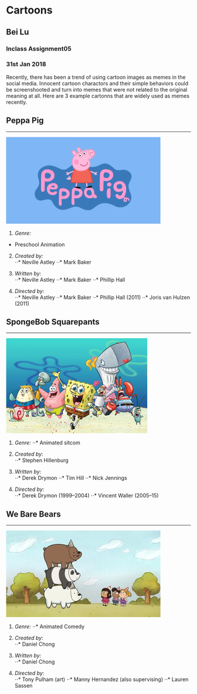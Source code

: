 # Cartoons
## Bei Lu
### Inclass Assignment05
### 31st Jan 2018

Recently, there has been a trend of using cartoon images as memes in the social media. Innocent cartoon charactors and their simple behaviors could be screenshooted and turn into memes that were not related to the original meaning at all. Here are 3 example cartonns that are widely used as memes recently.


## Peppa Pig
***
![alt text](https://github.com/hzyjlb/inclass04-TOKYO/blob/master/media/pp.png)
1. _Genre:_	
* Preschool Animation
2. _Created by:_	
⋅⋅* Neville Astley
⋅⋅* Mark Baker

3. _Written by:_	
⋅⋅* Neville Astley
⋅⋅* Mark Baker
⋅⋅* Phillip Hall

4. _Directed by:_	
⋅⋅* Neville Astley
⋅⋅* Mark Baker
⋅⋅* Phillip Hall (2011)
⋅⋅* Joris van Hulzen (2011)

## SpongeBob Squarepants
***
![alt text](https://github.com/hzyjlb/inclass04-TOKYO/blob/master/media/sb.png)
1. _Genre:_	
⋅⋅* Animated sitcom

2. _Created by:_	
⋅⋅* Stephen Hillenburg

3. _Written by:_	
⋅⋅* Derek Drymon
⋅⋅* Tim Hill
⋅⋅* Nick Jennings

4. _Directed by:_	
⋅⋅* Derek Drymon (1999–2004)
⋅⋅* Vincent Waller (2005–15)


## We Bare Bears
***
![alt text](https://github.com/hzyjlb/inclass04-TOKYO/blob/master/media/wbb.jpg)
1. _Genre:_	
⋅⋅* Animated Comedy

2. _Created by:_	
⋅⋅* Daniel Chong

3. _Written by:_	
⋅⋅* Daniel Chong

4. _Directed by:_	
⋅⋅* Tony Pulham (art)
⋅⋅* Manny Hernandez (also supervising)
⋅⋅* Lauren Sassen
